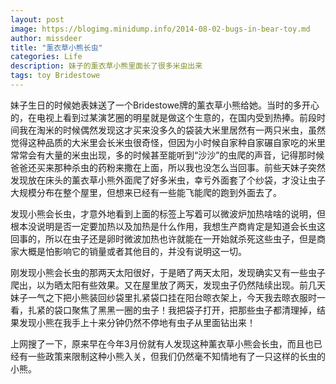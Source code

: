 ```yaml
---
layout: post
image: https://blogimg.minidump.info/2014-08-02-bugs-in-bear-toy.md
author: missdeer
title: "薰衣草小熊长虫"
categories: Life
description: 妹子的薰衣草小熊里面长了很多米虫出来
tags: toy Bridestowe
---
```

妹子生日的时候她表妹送了一个Bridestowe牌的薰衣草小熊给她。当时的多开心的，在电视上看到过某演艺圈的明星就是做这个生意的，在国内受到热捧。前段时间我在淘米的时候偶然发现这才买来没多久的袋装大米里居然有一两只米虫，虽然觉得这种品质的大米里会长米虫很奇怪，但因为小时候自家种自家碾自家吃的米里常常会有大量的米虫出现，多的时候甚至能听到“沙沙”的虫爬的声音，记得那时候爸爸还买来那种杀虫的药粉来撒在上面，所以我也没怎么当回事。前些天妹子突然发现放在床头的薰衣草小熊外面爬了好多米虫，幸亏外面套了个纱袋，才没让虫子大规模分布在整个屋里，但想来已经有一些能飞能爬的跑到外面去了。

发现小熊会长虫，才意外地看到上面的标签上写着可以微波炉加热啥啥的说明，但根本没说明是否一定要加热以及加热是什么作用，我想生产商肯定是知道会长虫这回事的，所以在虫子还是卵时微波加热也许就能在一开始就杀死这些虫子，但是商家大概是怕影响它的销量或者其他目的，并没有说明这一切。

刚发现小熊会长虫的那两天太阳很好，于是晒了两天太阳，发现确实又有一些虫子爬出，以为晒太阳有些效果。又在屋里放了两天，发现虫子仍然陆续出现。前几天妹子一气之下把小熊装回纱袋里扎紧袋口挂在阳台晾衣架上，今天我去晾衣服时一看，扎紧的袋口聚焦了黑黑一圈的虫子！我把袋子打开，把那些虫子都清理掉，结果发现小熊在我手上十来分钟仍然不停地有虫子从里面钻出来！

上网搜了一下，原来早在今年3月份就有人发现这种薰衣草小熊会长虫，而且也已经有一些政策来限制这种小熊入关，但我们仍然毫不知情地有了一只这样的长虫的小熊。
